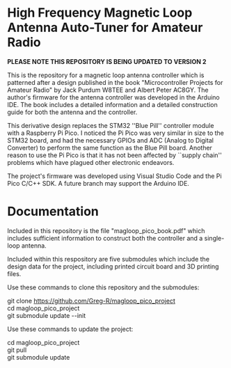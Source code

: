 # High Frequency Magnetic Loop Antenna Auto-Tuner for Amateur Radio

**PLEASE NOTE THIS REPOSITORY IS BEING UPDATED TO VERSION 2**

This is the repository for a magnetic loop antenna controller which is patterned after a design published in the book "Microcontroller Projects for Amateur Radio" by Jack Purdum W8TEE and Albert Peter AC8GY.  The author's firmware for the antenna controller was developed in the Arduino IDE.  The book includes a detailed information and a detailed construction guide for both the antenna and the controller.

This derivative design replaces the STM32 ''Blue Pill'' controller module with a Raspberry Pi Pico.  I noticed the Pi Pico was very similar in size to the STM32 board, and had the necessary GPIOs and ADC (Analog to Digital Converter) to perform the same function as the Blue Pill board.  Another reason to use the Pi Pico is that it has not been affected by ``supply chain'' problems which have plagued other electronic endeavors.  

The project's firmware was developed using Visual Studio Code and the Pi Pico C/C++ SDK.  A future branch may support the Arduino IDE.

# Documentation

Included in this repository is the file "magloop_pico_book.pdf" which includes sufficient information to construct both the controller and a single-loop antenna.

Included within this respository are five submodules which include the design data for the project, including printed circuit board and 3D printing files.

Use these commands to clone this repository and the submodules:

git clone https://github.com/Greg-R/magloop_pico_project  
cd magloop_pico_project  
git submodule update --init  

Use these commands to update the project:

cd magloop_pico_project  
git pull  
git submodule update  




